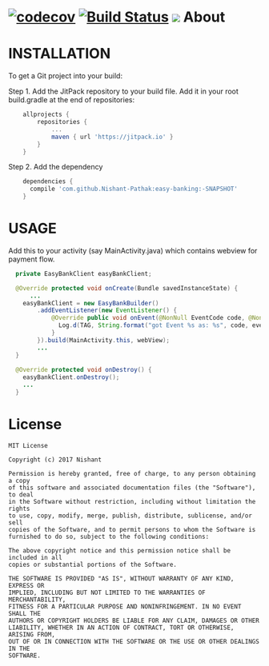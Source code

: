 [![codecov](https://codecov.io/gh/Nishant-Pathak/easy-banking/branch/master/graph/badge.svg?token=NbT8hfH5Ne)](https://codecov.io/gh/Nishant-Pathak/easy-banking)
[![Build Status](https://travis-ci.com/Nishant-Pathak/easy-banking.svg?token=q1vsdcsZMnoymmkNjFyi&branch=master)](https://travis-ci.com/Nishant-Pathak/easy-banking)
[![](https://jitpack.io/v/Nishant-Pathak/easy-banking.svg)](https://jitpack.io/#Nishant-Pathak/easy-banking)
About
=====



INSTALLATION
============

To get a Git project into your build:

Step 1. Add the JitPack repository to your build file. Add it in your root build.gradle at the end of repositories:
```groovy
	allprojects {
		repositories {
			...
			maven { url 'https://jitpack.io' }
		}
	}
```

Step 2. Add the dependency

```groovy
	dependencies {
	  compile 'com.github.Nishant-Pathak:easy-banking:-SNAPSHOT'
	}
```

USAGE
=====

Add this to your activity (say MainActivity.java) which contains webview for payment flow.

```java
  private EasyBankClient easyBankClient;

  @Override protected void onCreate(Bundle savedInstanceState) {
      ...
    easyBankClient = new EasyBankBuilder()
        .addEventListener(new EventListener() {
            @Override public void onEvent(@NonNull EventCode code, @NonNull String eventName) {
              Log.d(TAG, String.format("got Event %s as: %s", code, eventName));
            }
        }).build(MainActivity.this, webView);
        ...
  }
  
  @Override protected void onDestroy() {
    easyBankClient.onDestroy();
    ...
  }

```

License
=======
    MIT License
    
    Copyright (c) 2017 Nishant
    
    Permission is hereby granted, free of charge, to any person obtaining a copy
    of this software and associated documentation files (the "Software"), to deal
    in the Software without restriction, including without limitation the rights
    to use, copy, modify, merge, publish, distribute, sublicense, and/or sell
    copies of the Software, and to permit persons to whom the Software is
    furnished to do so, subject to the following conditions:
    
    The above copyright notice and this permission notice shall be included in all
    copies or substantial portions of the Software.
    
    THE SOFTWARE IS PROVIDED "AS IS", WITHOUT WARRANTY OF ANY KIND, EXPRESS OR
    IMPLIED, INCLUDING BUT NOT LIMITED TO THE WARRANTIES OF MERCHANTABILITY,
    FITNESS FOR A PARTICULAR PURPOSE AND NONINFRINGEMENT. IN NO EVENT SHALL THE
    AUTHORS OR COPYRIGHT HOLDERS BE LIABLE FOR ANY CLAIM, DAMAGES OR OTHER
    LIABILITY, WHETHER IN AN ACTION OF CONTRACT, TORT OR OTHERWISE, ARISING FROM,
    OUT OF OR IN CONNECTION WITH THE SOFTWARE OR THE USE OR OTHER DEALINGS IN THE
    SOFTWARE.